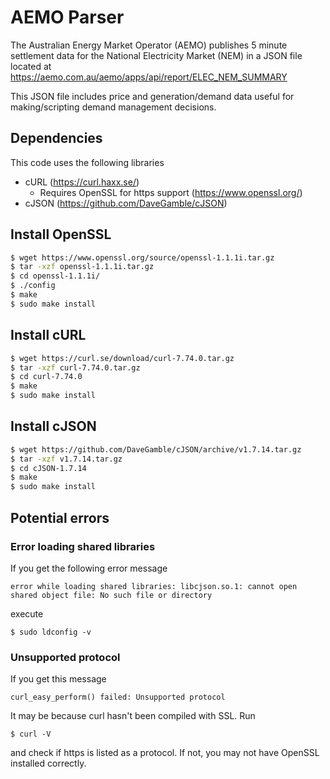 # AEMO Parser
The Australian Energy Market Operator (AEMO) publishes 5 minute settlement data for the National Electricity Market (NEM) in a JSON file located at
https://aemo.com.au/aemo/apps/api/report/ELEC_NEM_SUMMARY

This JSON file includes price and generation/demand data useful for making/scripting demand management decisions. 

## Dependencies
This code uses the following libraries
* cURL (https://curl.haxx.se/)
  * Requires OpenSSL for https support (https://www.openssl.org/)
* cJSON (https://github.com/DaveGamble/cJSON)

## Install OpenSSL
```sh
$ wget https://www.openssl.org/source/openssl-1.1.1i.tar.gz
$ tar -xzf openssl-1.1.1i.tar.gz
$ cd openssl-1.1.1i/
$ ./config
$ make
$ sudo make install
```

## Install cURL
```sh
$ wget https://curl.se/download/curl-7.74.0.tar.gz
$ tar -xzf curl-7.74.0.tar.gz
$ cd curl-7.74.0
$ make
$ sudo make install
```
## Install cJSON
```sh
$ wget https://github.com/DaveGamble/cJSON/archive/v1.7.14.tar.gz
$ tar -xzf v1.7.14.tar.gz
$ cd cJSON-1.7.14
$ make
$ sudo make install
```

## Potential errors
### Error loading shared libraries
If you get the following error message 
```
error while loading shared libraries: libcjson.so.1: cannot open shared object file: No such file or directory
```
execute
```
$ sudo ldconfig -v
```
### Unsupported protocol
If you get this message
```
curl_easy_perform() failed: Unsupported protocol
```
It may be because curl hasn't been compiled with SSL. Run
```
$ curl -V
```
and check if https is listed as a protocol. If not, you may not have OpenSSL installed correctly.



